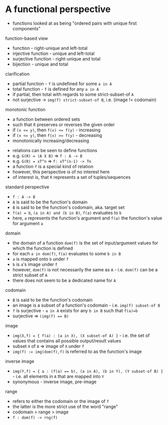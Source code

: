 
<!-- ======================================================================= -->
# A functional perspective

* functions looked at as being "ordered pairs with unique first components"

function-based view

* function - right-unique and left-total
* injective function - unique and left-total
* surjective function - right-unique and total
* bijection - unique and total

clarification

* partial function - `f` is undefined for some `a in A`
* total function - `f` is defined for any `a in A`
* if partial, then total with regards to some strict-subset-of `A`
* not surjective -> `img(f) strict-subset-of B`, i.e. (image != codomain)

<!-- ======================================================================= -->

monotonic function

* a function between ordered sets
* such that it preserves or reverses the given order
* if `(x <= y)`, then `f(x) <= f(y)` - increasing
* if `(x <= y)`, then `f(x) >= f(y)` - decreasing
* monotonically increasing/decreasing

<!-- ======================================================================= -->

* relations can be seen to define functions
* e.g. `G(R) = (A X B)` => `f : A -> B`
* e.g. `G(R) = xT^n` => `f: xT^(n-1) -> Tn`
* a function `f` is a special kind of relation
* however, this perspective is of no interest here
* of interest is, that `R` represents a set of tuples/sequences

standard perspective

* `f : A -> B`
* `A` is said to be the function's domain
* `B` is said to be the function's codomain, aka. target set
* `f(a) = b`, `(a in A) and (b in B)`, `f(a)` evaluates to `b`
* here, `a` represents the function's argument and
  `f(a)` the function's value for argument `a`

domain

* the domain of a function `dom(f)` is
  the set of input/argument values for which the function is defined
* for each `a in dom(f)`, `f(a)` evaluates to some `b in B`
* `a` is mapped onto `b` under `f`
* `b` is `a`'s image under `f`
* however, `dom(f)` is not necessarily the same as `A` -
  i.e. `dom(f)` can be a strict subset of `A`
* there does not seem to be a dedicated name for `A`

codomain

* `B` is said to be the function's codomain
* an image is a subset of a function's codomain - i.e. `img(f) subset-of B`
* `f` is surjective - `a in A` exists for any `b in B` such that `f(a)=b`
* surjective => `(img(f) == B)`

image

* `img(X,f) = { f(a) : (a in X), (X subset-of A) }` -
  i.e. the set of values that contains all possible output/result values
* subset `X` of `A` => image of `X` under `f`
* `img(f) := img(dom(f),f)` is referred to as the function's image

inverse image

* `img(Y,f) = { a : (f(a) == b), (a in A), (b in Y), (Y subset-of B) }` -
  i.e. all elements in `A` that are mapped into `Y`
* synonymous - inverse image, pre-image

range

* refers to either the codomain or the image of `f`
* the latter is the more strict use of the word "range"
* codomain > range > image
* `f : dom(f) -> rng(f)`
